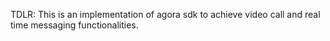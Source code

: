 TDLR: This is an implementation of agora sdk to achieve video call and real time messaging functionalities.

